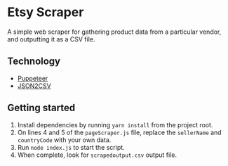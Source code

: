 # Etsy Scraper
A simple web scraper for gathering product data from a particular vendor, and outputting it as a CSV file. 

## Technology
- [Puppeteer](https://github.com/puppeteer/puppeteer)
- [JSON2CSV](https://www.npmjs.com/package/json2csv)

## Getting started
1. Install dependencies by running `yarn install` from the project root.
2. On lines 4 and 5 of the `pageScraper.js` file, replace the `sellerName` and `countryCode` with your own data.
3. Run `node index.js` to start the script.
4. When complete, look for `scrapedoutput.csv` output file.
